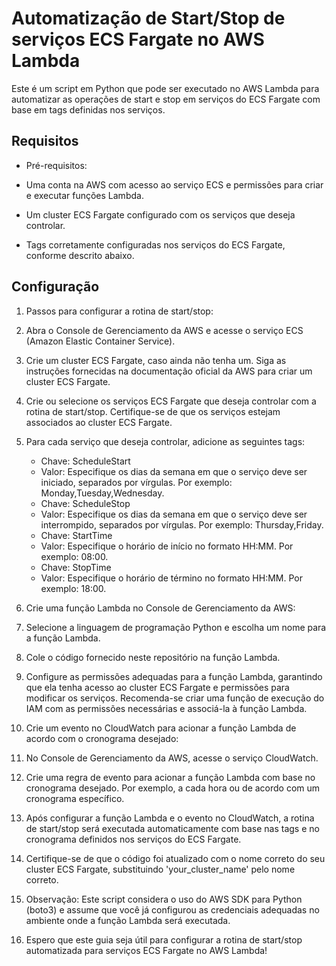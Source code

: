 # Automatização de Start/Stop de serviços ECS Fargate no AWS Lambda

Este é um script em Python que pode ser executado no AWS Lambda para automatizar as operações de start e stop em serviços do ECS Fargate com base em tags definidas nos serviços.

## Requisitos

- Pré-requisitos:

- Uma conta na AWS com acesso ao serviço ECS e permissões para criar e executar funções Lambda.
- Um cluster ECS Fargate configurado com os serviços que deseja controlar.
- Tags corretamente configuradas nos serviços do ECS Fargate, conforme descrito abaixo.

## Configuração

1. Passos para configurar a rotina de start/stop:

2. Abra o Console de Gerenciamento da AWS e acesse o serviço ECS (Amazon Elastic Container Service).

3. Crie um cluster ECS Fargate, caso ainda não tenha um. Siga as instruções fornecidas na documentação oficial da AWS para criar um cluster ECS Fargate.

4. Crie ou selecione os serviços ECS Fargate que deseja controlar com a rotina de start/stop. Certifique-se de que os serviços estejam associados ao cluster ECS Fargate.

5. Para cada serviço que deseja controlar, adicione as seguintes tags:

   - Chave: ScheduleStart
   - Valor: Especifique os dias da semana em que o serviço deve ser iniciado, separados por vírgulas. Por exemplo: Monday,Tuesday,Wednesday.
   - Chave: ScheduleStop
   - Valor: Especifique os dias da semana em que o serviço deve ser interrompido, separados por 
vírgulas. Por exemplo: Thursday,Friday.
   - Chave: StartTime
   - Valor: Especifique o horário de início no formato HH:MM. Por exemplo: 08:00.
   - Chave: StopTime
   - Valor: Especifique o horário de término no formato HH:MM. Por exemplo: 18:00.

6. Crie uma função Lambda no Console de Gerenciamento da AWS:

7. Selecione a linguagem de programação Python e escolha um nome para a função Lambda.
8. Cole o código fornecido neste repositório na função Lambda.
9. Configure as permissões adequadas para a função Lambda, garantindo que ela tenha acesso ao cluster ECS Fargate e permissões para modificar os serviços. Recomenda-se criar uma função de execução do IAM com as permissões necessárias e associá-la à função Lambda.
10. Crie um evento no CloudWatch para acionar a função Lambda de acordo com o cronograma desejado:

11. No Console de Gerenciamento da AWS, acesse o serviço CloudWatch.
12. Crie uma regra de evento para acionar a função Lambda com base no cronograma desejado. Por exemplo, a cada hora ou de acordo com um cronograma específico.
13. Após configurar a função Lambda e o evento no CloudWatch, a rotina de start/stop será executada automaticamente com base nas tags e no cronograma definidos nos serviços do ECS Fargate.

14. Certifique-se de que o código foi atualizado com o nome correto do seu cluster ECS Fargate, substituindo 'your_cluster_name' pelo nome correto.

15. Observação: Este script considera o uso do AWS SDK para Python (boto3) e assume que você já configurou as credenciais adequadas no ambiente onde a função Lambda será executada.

16. Espero que este guia seja útil para configurar a rotina de start/stop automatizada para serviços ECS Fargate no AWS Lambda!